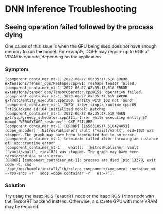 # DNN Inference Troubleshooting

## Seeing operation failed followed by the process dying

One cause of this issue is when the GPU being used does not have enough memory to run the model. For example, DOPE may require up to 6GB of VRAM to operate, depending on the application.

### Symptom

```log
[component_container_mt-1] 2022-06-27 08:35:37.518 ERROR extensions/tensor_ops/Reshape.cpp@71: reshape tensor failed.
[component_container_mt-1] 2022-06-27 08:35:37.518 ERROR extensions/tensor_ops/TensorOperator.cpp@151: operation failed.
[component_container_mt-1] 2022-06-27 08:35:37.518 ERROR gxf/std/entity_executor.cpp@200: Entity with 102 not found!
[component_container_mt-1] INFO: infer_simple_runtime.cpp:69 TrtISBackend id:164 initialized model: Ketchup
[component_container_mt-1] 2022-06-27 08:35:37.518 WARN  gxf/std/greedy_scheduler.cpp@221: Error while executing entity 87 named 'VERAGYEWGZ_reshaper': GXF_FAILURE
[component_container_mt-1] [ERROR] [1656318937.518424053] [dope_encoder]: [NitrosPublisher] Vault ("vault/vault", eid=102) was stopped. The graph may have been terminated due to an error.
[component_container_mt-1] terminate called after throwing an instance of 'std::runtime_error'
[component_container_mt-1]   what():  [NitrosPublisher] Vault ("vault/vault", eid=102) was stopped. The graph may have been terminated due to an error.
[ERROR] [component_container_mt-1]: process has died [pid 13378, exit code -6, cmd '/opt/ros/humble/install/lib/rclcpp_components/component_container_mt --ros-args -r __node:=dope_container -r __ns:=/'].
```

### Solution

Try using the Isaac ROS TensorRT node or the Isaac ROS Triton node with the TensorRT backend instead. Otherwise, a discrete GPU with more VRAM may be required.
